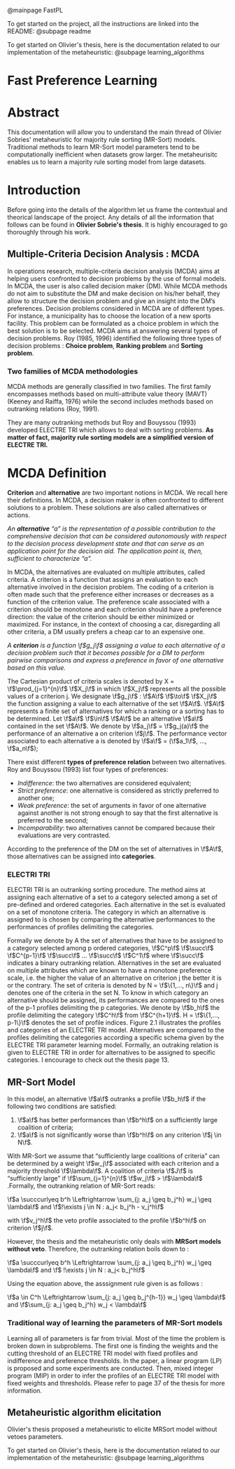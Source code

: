 @mainpage FastPL

To get started on the project, all the instructions are linked into the README:
@subpage readme

To get started on Olivier's thesis, here is the documentation related to our implementation of the metaheuristic:
@subpage learning_algorithms

# Fast Preference Learning

# Abstract 

This documentation will allow you to understand the main thread of Olivier Sobries' metaheuristic for majority rule sorting (MR-Sort) models. Traditional methods to learn MR-Sort model parameters tend to be computationally inefficient when datasets grow larger. The metaheurisitc enables us to learn a majority rule sorting model from large datasets. 

# Introduction

Before going into the details of the algorithm let us frame the contextual and theorical landscape of the project. Any details of all the information that follows can be found in **Olivier Sobrie's thesis**. It is highly encouraged to go thoroughly through his work.

## Multiple-Criteria Decision Analysis : MCDA
In operations research, multiple-criteria decision analysis (MCDA) aims at helping users confronted to decision problems by the use of formal models. In MCDA, the user is also called decision maker (DM). While MCDA methods do not aim to substitute the DM and make decision on his/her behalf, they allow to structure the decision problem and give an insight into the DM’s preferences. Decision problems considered in MCDA are of different types. For instance, a municipality has to choose the location of a new sports facility. This problem can be formulated as a choice problem in which the best solution is to be selected. MCDA aims at answering several types of decision problems. Roy (1985, 1996) identified the following three types of decision problems : **Choice problem**, **Ranking problem** and **Sorting problem**.

### Two families of MCDA methodologies
MCDA methods are generally classified in two families. The first family encompasses methods based on multi-attribute value theory (MAVT) (Keeney and Raiffa, 1976) while the second includes methods based on outranking relations (Roy, 1991). 

They are many outranking methods but Roy and Bouyssou (1993) developed ELECTRE TRI which allows to deal with sorting problems.
**As matter of fact, majority rule sorting models are a simplified version of ELECTRE TRI.**

# MCDA Definition 

**Criterion** and **alternative** are two important notions in MCDA. We recall here their definitions.
In MCDA, a decision maker is often confronted to different solutions to a problem. These solutions are also called alternatives or actions.

*An **alternative** “a” is the representation of a possible contribution to the comprehensive decision that can be considered autonomously with respect to the decision process development state and that can serve as an application point for the decision aid. The application point is, then, sufficient to characterize “a”.*

In MCDA, the alternatives are evaluated on multiple attributes, called criteria. A criterion is a function that assigns an evaluation to each alternative involved in the decision problem. The coding of a criterion is often made such that the preference either increases or decreases as a function of the criterion value. The preference scale associated with a criterion should be monotone and each criterion should have a preference direction: the value of the criterion should be either minimized or maximized. For instance, in the context of choosing a car, disregarding all other criteria, a DM usually prefers a cheap car to an expensive one. 

*A **criterion** is a function \f$g_j\f$ assigning a value to each alternative of a decision problem such that it becomes possible for a DM to perform pairwise comparisons and express a preference in favor of one alternative based on this value.*

The Cartesian product of criteria scales is denoted by  X = \f$\prod_{j=1}^{n}\f$ \f$X_j\f$ in which \f$X_j\f$ represents all the possible values of a criterion j. 
We designate \f$g_j\f$ : \f$A\f$ \f$\to\f$ \f$X_j\f$ the function assigning a value to each alternative of the set \f$A\f$. \f$A\f$ represents a finite set of alternatives for which a ranking or a sorting has to be determined. Let \f$a\f$ \f$\in\f$ \f$A\f$ be an alternative \f$a\f$ contained in the set \f$A\f$. We denote by \f$a_j\f$ = \f$g_j(a)\f$ the performance of an alternative a on criterion \f$j\f$. The performance vector associated to each alternative a is denoted by \f$a\f$ = (\f$a_1\f$, ..., \f$a_n\f$);

There exist different **types of preference relation** between two alternatives. Roy and Bouyssou (1993) list four types of preferences:
- *Indifference*: the two alternatives are considered equivalent;
- *Strict preference*: one alternative is considered as strictly preferred to another
one;
- *Weak preference*: the set of arguments in favor of one alternative against
another is not strong enough to say that the first alternative is preferred to
the second;
- *Incomparability*: two alternatives cannot be compared because their evaluations
are very contrasted.

According to the preference of the DM on the set of alternatives in \f$A\f$, those alternatives can be assigned into **categories**.
### ELECTRI TRI

ELECTRI TRI is an outranking sorting procedure. The method aims at assigning each alternative of a set to a category selected among a set of pre-defined and ordered categories. Each alternative in the set is evaluated on a set of monotone criteria. The category in which an alternative is assigned to is chosen by comparing the alternative performances to the performances of profiles delimiting the categories.

Formally we denote by A the set of alternatives that have to be assigned to a category selected among p ordered categories, \f$C^p\f$  \f$\succ\f$  \f$C^{p-1}\f$   \f$\succ\f$ ...   \f$\succ\f$ \f$C^1\f$ where \f$\succ\f$ indicates a binary outranking relation. Alternatives in the set are evaluated on multiple attributes which are known to have a monotone preference scale, i.e. the higher the value of an alternative on criterion j the better it is or the contrary. The set of criteria is denoted by N = \f$\{1,..., n\}\f$ and j denotes one of the criteria in the set N. To know in which category an alternative should be assigned, its performances are compared to the ones of the p-1 profiles delimiting the p categories. We denote by \f$b_h\f$ the profile delimiting the category \f$C^h\f$ from \f$C^{h+1}\f$. H = \f$\{1,..., p-1\}\f$ denotes the set of profile indices. Figure 2.1 illustrates the profiles and categories of an ELECTRE TRI model. Alternatives are compared to the profiles delimiting the categories according a specific schema given by the ELECTRE TRI parameter learning model. Formally, an outraking relation is given to ELECTRE TRI in order for alternatives to be assigned to specific categories. I encourage to check out the thesis page 13.


<!-- <!<img src="../images/Electre_Tri_model.png"  width="600"/> -->

## MR-Sort Model

In this model, an alternative \f$a\f$ outranks a profile \f$b_h\f$ if the following two conditions are
satisfied:
1. \f$a\f$ has better performances than \f$b^h\f$ on a sufficiently large coalition of criteria;
2. \f$a\f$ is not significantly worse than \f$b^h\f$ on any criterion \f$j \in N\f$.

With MR-Sort we assume that “sufficiently large coalitions of criteria” can be determined by a weight \f$w_j\f$ associated with each criterion and a majority threshold \f$\lambda\f$. A coalition of criteria \f$J\f$ is “sufficiently large” if   \f$\sum_{j=1}^{n}\f$ \f$w_j\f$ > \f$\lambda\f$ .Formally, the outranking relation of MR-Sort reads:

\f$a \succcurlyeq b^h \Leftrightarrow \sum_{j: a_j \geq b_j^h} w_j \geq \lambda\f$ and \f$!\exists j \in N : a_j< b_j^h - v_j^h\f$

with \f$v_j^h\f$ the veto profile associated to the profile \f$b^h\f$ on criterion \f$j\f$.

However, the thesis and the metaheuristic only deals with **MRSort models without veto**. Therefore, the outranking relation boils down to : 

\f$a \succcurlyeq b^h \Leftrightarrow \sum_{j: a_j \geq b_j^h} w_j \geq \lambda\f$ and \f$ !\exists j \in N : a_j< b_j^h\f$

Using the equation above, the asssignment rule given is as follows : 

\f$a \in C^h \Leftrightarrow \sum_{j: a_j \geq b_j^{h-1}} w_j \geq \lambda\f$ and \f$\sum_{j: a_j \geq b_j^h} w_j < \lambda\f$

### Traditional way of learning the parameters of MR-Sort models

Learning all of parameters is far from trivial. Most of the time the problem is broken down in subproblems. The first one is finding the weights and the cutting threshold of an ELECTRE TRI model with fixed profiles and indifference and preference thresholds. In the paper, a linear program (LP) is proposed and some experiments are conducted.  Then, mixed integer program (MIP) in order to infer the profiles of an ELECTRE TRI model with fixed weights and thresholds. Please refer to page 37 of the thesis for more information.

## Metaheuristic algorithm elicitation

Olivier's thesis proposed a metaheuristic to elicite MRSort model without vetoes parameters.

To get started on Olivier's thesis, here is the documentation related to our implementation of the metaheuristic:
@subpage learning_algorithms




